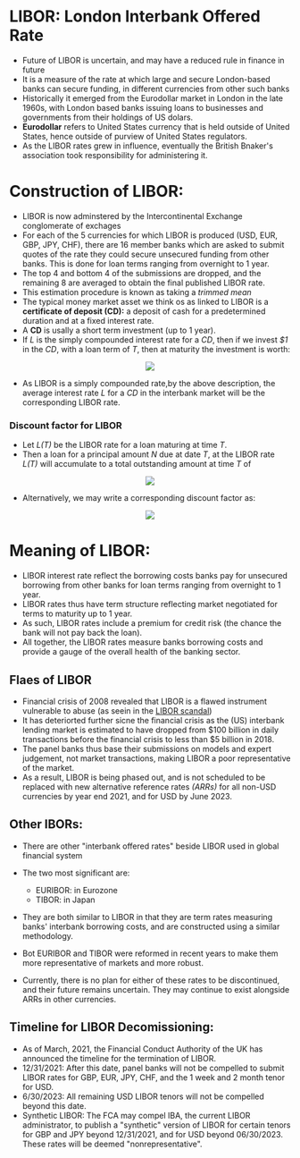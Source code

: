 # LIBOR: London Interbank Offered Rate
- Future of LIBOR is uncertain, and may have a reduced rule in finance in future
- It is a measure of the rate at which large and secure London-based banks can secure funding, in different currencies from other such banks
- Historically it emerged from the Eurodollar market in London in the late 1960s, with London based banks issuing loans to businesses and governments from their holdings of US dolars.
- __Eurodollar__ refers to United States currency that is held outside of United States, hence outside of purview of United States regulators. 
- As the LIBOR rates grew in influence, eventually the British Bnaker's association took responsibility for administering it.


# Construction of LIBOR:
- LIBOR is now adminstered by the Intercontinental Exchange conglomerate of exchages
- For each of the 5 currencies for which LIBOR is produced (USD, EUR, GBP, JPY, CHF), there are 16 member banks which are asked to submit quotes of the rate they could secure unsecured funding from other banks. This is done for loan terms ranging from overnight to 1 year.
- The top 4 and bottom 4 of the submissions are dropped, and the remaining 8 are averaged to obtain the final published LIBOR rate.
- This estimation procedure is known as taking a _trimmed mean_
- The typical money market asset we think os as linked to LIBOR is a __certificate of deposit (CD):__ a deposit of cash for a predetermined duration and at a fixed interest rate.
- A __CD__ is usally a short term investment (up to 1 year).
- If _L_ is the simply compounded interest rate for a _CD_, then if we invest _$1_ in the _CD_, with a loan term of _T_, then at maturity the investment is worth:

<p align="center">
<img src="https://render.githubusercontent.com/render/math?math=1 %2B TL">
</p>

- As LIBOR is a simply compounded rate,by the above description, the average interest rate _L_ for a _CD_ in the interbank market will be the corresponding LIBOR rate.

### Discount factor for LIBOR
  - Let _L(T)_ be the LIBOR rate for a loan maturing at time _T_.
  - Then a loan for a principal amount _N_ due at date _T_, at the LIBOR rate _L(T)_ will accumulate to a total outstanding amount at time _T_ of

<p align="center">
<img src="https://render.githubusercontent.com/render/math?math=N(1 %2B TL(T))">
</p>

  - Alternatively, we may write a corresponding discount factor as:

<p align="center">
<img src="https://render.githubusercontent.com/render/math?math=d(T) = \frac{1}{1 %2B TL(T)}">
</p>

# Meaning of LIBOR:
- LIBOR interest rate reflect the borrowing costs banks pay for unsecured borrowing from other banks for loan terms ranging from overnight to 1 year.
- LIBOR rates thus have term structure reflecting market negotiated for terms to maturity up to 1 year.
- As such, LIBOR rates include a premium for credit risk (the chance the bank will not pay back the loan).
- All together, the LIBOR rates measure banks borrowing costs and provide a gauge of the overall health of the banking sector.

## Flaes of LIBOR
- Financial crisis of 2008 revealed that LIBOR is a flawed instrument vulnerable to abuse (as seein in the [LIBOR scandal](https://www.investopedia.com/terms/l/libor-scandal.asp))
- It has deteriorted further sicne the financial crisis as the (US) interbank lending market is estimated to have dropped from $100 billion in daily transactions before the financial crisis to less than $5 billion in 2018.
- The panel banks thus base their submissions on models and expert judgement, not market transactions, making LIBOR a poor representative of the market.
- As a result, LIBOR is being phased out, and is not scheduled to be replaced with new alternative reference rates _(ARRs)_ for all non-USD currencies by year end 2021, and for USD by June 2023.

## Other IBORs:
- There are other "interbank offered rates" beside LIBOR used in global financial system
- The two most significant are:
  - EURIBOR: in Eurozone
  - TIBOR: in Japan

- They are both similar to LIBOR in that they are term rates measuring banks' interbank borrowing costs, and are constructed using a similar methodology.
- Bot EURIBOR and TIBOR were reformed in recent years to make them more representative of markets and more robust.
- Currently, there is no plan for either of these rates to be discontinued, and their future remains uncertain. They may continue to exist alongside ARRs in other currencies.

## Timeline for LIBOR Decomissioning:
- As of March, 2021, the Financial Conduct Authority of the UK has announced the timeline for the termination of LIBOR.
- 12/31/2021: After this date, panel banks will not be compelled to submit LIBOR rates for GBP, EUR, JPY, CHF, and the 1 week and 2 month tenor for USD.
- 6/30/2023: All remaining USD LIBOR tenors will not be compelled beyond this date.
- Synthetic LIBOR: The FCA may compel IBA, the current LIBOR administrator, to publish a "synthetic" version of LIBOR for certain tenors for GBP and JPY beyond 12/31/2021, and for USD beyond 06/30/2023. These rates will be deemed "nonrepresentative".

